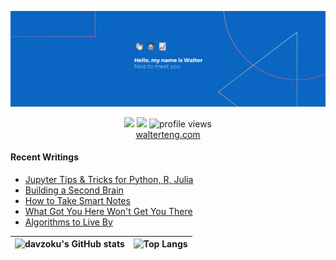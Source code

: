 <p align="center"><a href="https://walterteng.com"><img  src="./images/banner.png" /></a></p>

<p align="center">
    <a href="https://twitter.com/intent/follow?screen_name=davzoku&tw_p=followbutton"><img src="https://img.shields.io/badge/@davzoku-1DA1F2?style=for-the-badge&logo=twitter&logoColor=white" height= "20"></a>
  <a href="https://www.linkedin.com/in/tengkokwai/"><img src="https://img.shields.io/badge/Walter-0077B5?style=for-the-badge&logo=linkedin&logoColor=white" height= "20"></a> <img src="https://gpvc.arturio.dev/davzoku" alt="profile views">
 <br />
  <a href="https://walterteng.com">walterteng.com</a> 
</p>

#### Recent Writings

<!--START_SECTION:posts-->
* [Jupyter Tips &amp; Tricks for Python, R, Julia](https:&#x2F;&#x2F;walterteng.com&#x2F;jupyter-tips)
* [Building a Second Brain](https:&#x2F;&#x2F;walterteng.com&#x2F;building-a-second-brain)
* [How to Take Smart Notes](https:&#x2F;&#x2F;walterteng.com&#x2F;how-to-take-smart-notes)
* [What Got You Here Won&#39;t Get You There](https:&#x2F;&#x2F;walterteng.com&#x2F;what-got-you-here-wont-get-you-there)
* [Algorithms to Live By](https:&#x2F;&#x2F;walterteng.com&#x2F;algorithms-to-live-by)
<!--END_SECTION:posts-->

| ![davzoku's GitHub stats](https://github-readme-stats.vercel.app/api?username=davzoku&theme=react&hide_border=true&show_icons=true&hide=issues,contribs) | ![Top Langs](https://github-readme-stats.vercel.app/api/top-langs/?username=davzoku&exclude_repo=npp-portable-EX&layout=compact&theme=react&langs_count=6&hide_border=true) |
| -------------------------------------------------------------------------------------------------------------------------------------------------------- | --------------------------------------------------------------------------------------------------------------------------------------------------------------------------- |
